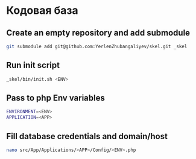 # Кодовая база

## Create an empty repository and add submodule

```bash
git submodule add git@github.com:YerlenZhubangaliyev/skel.git _skel
```

## Run init script

```bash
_skel/bin/init.sh <ENV>
```

## Pass to php Env variables

```bash
ENVIRONMENT=<ENV>
APPLICATION=<APP>
```

## Fill database credentials and domain/host

```bash
nano src/App/Applications/<APP>/Config/<ENV>.php
```
